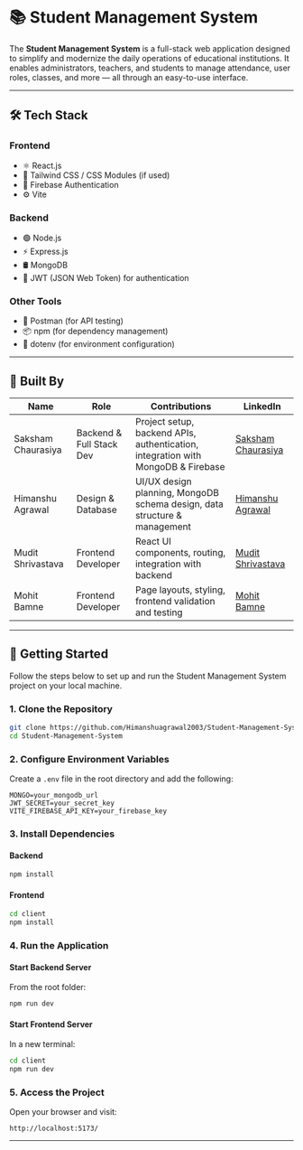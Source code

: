 # 📚 Student Management System

The **Student Management System** is a full-stack web application designed to simplify and modernize the daily operations of educational institutions. It enables administrators, teachers, and students to manage attendance, user roles, classes, and more — all through an easy-to-use interface.

---

## 🛠️ Tech Stack

### Frontend
- ⚛️ React.js  
- 🎨 Tailwind CSS / CSS Modules (if used)  
- 🔐 Firebase Authentication  
- ⚙️ Vite  

### Backend
- 🟢 Node.js  
- ⚡ Express.js  
- 🛢️ MongoDB  
- 🔐 JWT (JSON Web Token) for authentication  

### Other Tools
- 🧪 Postman (for API testing)  
- 📦 npm (for dependency management)  
- 🔧 dotenv (for environment configuration)  

---

## 👥 Built By

| Name               | Role                      | Contributions                                                                 | LinkedIn                                                                 |
|--------------------|---------------------------|------------------------------------------------------------------------------|--------------------------------------------------------------------------|
| Saksham Chaurasiya | Backend & Full Stack Dev  | Project setup, backend APIs, authentication, integration with MongoDB & Firebase | [Saksham Chaurasiya](https://www.linkedin.com/in/saksham-chaurasiya-14f/) |
| Himanshu Agrawal   | Design & Database         | UI/UX design planning, MongoDB schema design, data structure & management   | [Himanshu Agrawal](https://www.linkedin.com/in/himanshu-agrawal-software-developer) |
| Mudit Shrivastava  | Frontend Developer        | React UI components, routing, integration with backend                      | [Mudit Shrivastava](https://www.linkedin.com/in/mudit-shrivastav-81199326a) |
| Mohit Bamne        | Frontend Developer        | Page layouts, styling, frontend validation and testing                      | [Mohit Bamne](https://www.linkedin.com/in/mohit-bamne-7a9192311) |

---

## 🚀 Getting Started

Follow the steps below to set up and run the Student Management System project on your local machine.

### 1. Clone the Repository

```bash
git clone https://github.com/Himanshuagrawal2003/Student-Management-System.git
cd Student-Management-System
```

### 2. Configure Environment Variables

Create a `.env` file in the root directory and add the following:

```env
MONGO=your_mongodb_url
JWT_SECRET=your_secret_key
VITE_FIREBASE_API_KEY=your_firebase_key
```

### 3. Install Dependencies

#### Backend

```bash
npm install
```

#### Frontend

```bash
cd client
npm install
```

### 4. Run the Application

#### Start Backend Server

From the root folder:

```bash
npm run dev
```

#### Start Frontend Server

In a new terminal:

```bash
cd client
npm run dev
```

### 5. Access the Project

Open your browser and visit:

```
http://localhost:5173/
```

---
